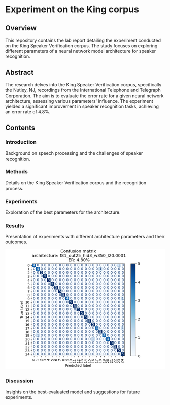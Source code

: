 # Experiment on the King corpus

## Overview

This repository contains the lab report detailing the experiment conducted on the King Speaker Verification corpus. The study focuses on exploring different parameters of a neural network model architecture for speaker recognition.

## Abstract

The research delves into the King Speaker Verification corpus, specifically the Nutley, NJ, recordings from the International Telephone and Telegraph Corporation. The aim is to evaluate the error rate for a given neural network architecture, assessing various parameters' influence. The experiment yielded a significant improvement in speaker recognition tasks, achieving an error rate of 4.8%.

## Contents

### Introduction
Background on speech processing and the challenges of speaker recognition.
### Methods
Details on the King Speaker Verification corpus and the recognition process.
### Experiments
Exploration of the best parameters for the architecture.
### Results
Presentation of experiments with different architecture parameters and their outcomes.

![Result Graph](images/confMatrix.png)

### Discussion
Insights on the best-evaluated model and suggestions for future experiments.
